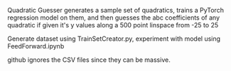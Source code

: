 Quadratic Guesser generates a sample set of quadratics, trains a PyTorch regression model on them, and then guesses the abc coefficients of 
any quadratic if given it's y values along a 500 point linspace from -25 to 25

Generate dataset using TrainSetCreator.py, experiment with model using FeedForward.ipynb

github ignores the CSV files since they can be massive.